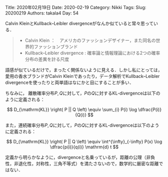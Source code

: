 ﻿Title: 2020年02月19日
Date: 2020-02-19
Category: Nikki
Tags: 
Slug: 20200219
Authors: takala4
Day: 54


Calvin KleinとKullback–Leibler divergenceがなんか似ていると常々思っている．



>* Calvin Klein ：　アメリカのファッションデザイナー，また同名の世界的ファッションブランド
>* Kullback–Leibler divergence : 確率論と情報理論における2つの確率分布の差異を計る尺度


語感が似ているだけで，まったく関係ないように見える．しかし私にとっては，愛用の香水ブランドがCalvin Kleinであったり，データ解析でKullback–Leibler divergenceを使ったりと両単語はなにかと目にすることが多い．




ちなみに，
離散確率分布$P,Q$に対して，$P$の$Q$に対するKL-divergenceは以下のように定義される：

$$
D_{\mathrm{KL}}
\right( 
P || Q
\left)
\equiv \sum_{i} P(i) \log \dfrac{P(i)}{Q(i)}
$$


また，連続確率分布$P,Q$に対して，$P$の$Q$に対するKL-divergenceは以下のように定義される：

$$
D_{\mathrm{KL}}
\right( 
P || Q
\left)
\equiv \int^{\infty}_{-\infty} P(x) \log \dfrac{p(i)}{q(i)}
\mathrm{d} t
$$


定義から明らかなように，divergenceと名乗っているが，距離の公理（非負性，非退化性，対称性，三角不等式）を満たさないので，数学的に厳密な距離ではない．